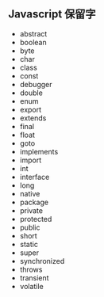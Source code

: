 ## Javascript 保留字

  - abstract
  - boolean
  - byte
  - char
  - class
  - const
  - debugger
  - double
  - enum
  - export
  - extends
  - final
  - float
  - goto
  - implements
  - import
  - int
  - interface
  - long
  - native
  - package
  - private
  - protected
  - public
  - short
  - static
  - super
  - synchronized
  - throws
  - transient
  - volatile
